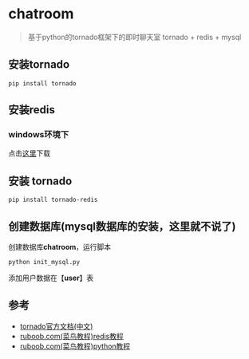 # chatroom

> 基于python的tornado框架下的即时聊天室
> tornado + redis + mysql

## 安装tornado

    pip install tornado

## 安装redis

### windows环境下

点击[这里](https://github.com/MicrosoftArchive/redis/releases )下载

## 安装 tornado

    pip install tornado-redis
    
## 创建数据库(mysql数据库的安装，这里就不说了)

创建数据库**chatroom**，运行脚本

    python init_mysql.py

添加用户数据在【**user**】表

## 参考

- [tornado官方文档(中文)](https://tornado-zh.readthedocs.io/zh/latest/guide.html)
- [ruboob.com(菜鸟教程)redis教程](http://www.runoob.com/redis/redis-tutorial.html)
- [ruboob.com(菜鸟教程)python教程](http://www.runoob.com/python/python-tutorial.html)